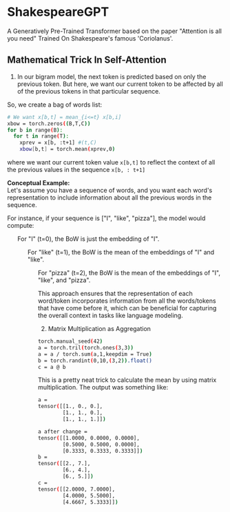 # ShakespeareGPT

A Generatively Pre-Trained Transformer based on the paper "Attention is all you need"
Trained On Shakespeare's famous 'Coriolanus'.


## Mathematical Trick In Self-Attention

1. In our bigram model, the next token is predicted based on only the previous token.
But here, we want our current token to be affected by all of the previous tokens in that particular sequence.

So, we create a bag of words list:

```bash
# We want x[b,t] = mean_{i<=t} x[b,i]
xbow = torch.zeros((B,T,C))
for b in range(B):
  for t in range(T):
    xprev = x[b, :t+1] #(t,C)
    xbow[b,t] = torch.mean(xprev,0)
```
where we want our current token value `x[b,t]` to reflect the context of all
the previous values in the sequence `x[b, : t+1]`

<b>Conceptual Example:</b></br>
Let's assume you have a sequence of words, and you want each word's representation to include information about all the previous words in the sequence.

For instance, if your sequence is ["I", "like", "pizza"], the model would compute:

<ul> For "I" (t=0), the BoW is just the embedding of "I".
<ul> For "like" (t=1), the BoW is the mean of the embeddings of "I" and "like".
<ul> For "pizza" (t=2), the BoW is the mean of the embeddings of "I", "like", and "pizza".

This approach ensures that the representation of each word/token incorporates information from all the words/tokens that have come before it, which can be beneficial for capturing the overall context in tasks like language modeling.

2. Matrix Multiplication as Aggregation

```bash
torch.manual_seed(42)
a = torch.tril(torch.ones(3,3))
a = a / torch.sum(a,1,keepdim = True)
b = torch.randint(0,10,(3,2)).float()
c = a @ b
```

This is a pretty neat trick to calculate the mean by using matrix multiplication.
The output was something like:

```bash
a =
tensor([[1., 0., 0.],
        [1., 1., 0.],
        [1., 1., 1.]])

a after change = 
tensor([[1.0000, 0.0000, 0.0000],
        [0.5000, 0.5000, 0.0000],
        [0.3333, 0.3333, 0.3333]])
b =
tensor([[2., 7.],
        [6., 4.],
        [6., 5.]])
c =
tensor([[2.0000, 7.0000],
        [4.0000, 5.5000],
        [4.6667, 5.3333]])

```



